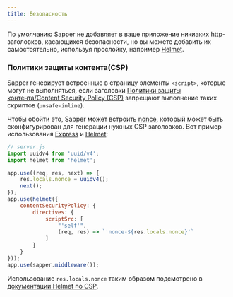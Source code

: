 ```yaml
---
title: Безопасность
---
```


По умолчанию Sapper не добавляет в ваше приложение никиаких http-заголовков, касающихся безопасности, но вы можете добавить их самостоятельно, используя прослойку, например [Helmet][].

### Политики защиты контента(CSP)

Sapper генерирует встроенные в страницу элементы `<script>`, которые могут не выполняться, если заголовки [Политики защиты контента/Content Security Policy (CSP)](https://developer.mozilla.org/en-US/docs/Web/HTTP/CSP) запрещают выполнение таких скриптов (`unsafe-inline`).

Чтобы обойти это, Sapper может встроить [nonce](https://www.troyhunt.com/locking-down-your-website-scripts-with-csp-hashes-nonces-and-report-uri/), который может быть сконфигурирован для генерации нужных CSP заголовков. Вот пример использования [Express][] и [Helmet][]:

```js
// server.js
import uuidv4 from 'uuid/v4';
import helmet from 'helmet';

app.use((req, res, next) => {
	res.locals.nonce = uuidv4();
	next();
});
app.use(helmet({
	contentSecurityPolicy: {
		directives: {
			scriptSrc: [
				"'self'",
				(req, res) => `'nonce-${res.locals.nonce}'`
			]
		}
	}
}));
app.use(sapper.middleware());
```

Использование `res.locals.nonce` таким образом подсмотрено в
[документации Helmet по CSP](https://helmetjs.github.io/docs/csp/#generating-nonces).

[Express]: https://expressjs.com/
[Helmet]: https://helmetjs.github.io/